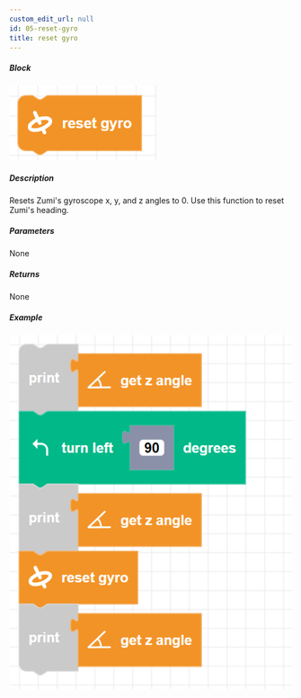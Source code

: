 ```yaml
---
custom_edit_url: null
id: 05-reset-gyro
title: reset gyro
---
```


##### Block

![reset gyro block image](resetgyro.png)

##### Description

Resets Zumi's gyroscope x, y, and z angles to 0. Use this function to reset Zumi's heading.

##### Parameters

None 

##### Returns

None

##### Example

![reset gyro example](resetgyro_example.png)
